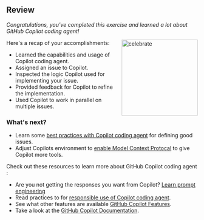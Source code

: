 ## Review

_Congratulations, you've completed this exercise and learned a lot about GitHub Copilot coding agent!_

<img src="https://octodex.github.com/images/jetpacktocat.png" alt=celebrate width=200 align=right>

Here's a recap of your accomplishments:

- Learned the capabilities and usage of Copilot coding agent.
- Assigned an issue to Copilot.
- Inspected the logic Copilot used for implementing your issue.
- Provided feedback for Copilot to refine the implementation.
- Used Copilot to work in parallel on multiple issues.

### What's next?

- Learn some [best practices with Copilot coding agent](https://docs.github.com/en/enterprise-cloud@latest/early-access/copilot/coding-agent/best-practices-for-using-copilot-coding-agent) for defining good issues.
- Adjust Copilots environment to [enable Model Context Protocal](https://docs.github.com/en/enterprise-cloud@latest/early-access/copilot/coding-agent/extending-copilot-coding-agent-with-model-context-protocol) to give Copilot more tools. 

Check out these resources to learn more about GitHub Copilot coding agent :

- Are you not getting the responses you want from Copilot? [Learn prompt engineering](https://docs.github.com/en/copilot/using-github-copilot/copilot-chat/prompt-engineering-for-copilot-chat)
- Read practices to for [responsible use of Copilot coding agent](https://docs.github.com/en/enterprise-cloud@latest/early-access/copilot/coding-agent/responsible-use-of-copilot-coding-agent).
- See what other features are available [GitHub Copilot Features](https://docs.github.com/en/copilot/about-github-copilot/github-copilot-features).
- Take a look at the [GitHub Copilot Documentation](https://docs.github.com/en/copilot).
